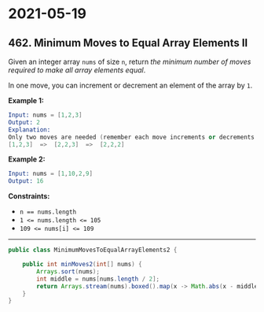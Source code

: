 # 2021-05-19

## 462. Minimum Moves to Equal Array Elements II

Given an integer array `nums` of size `n`, return *the minimum number of moves required to make all array elements equal*.

In one move, you can increment or decrement an element of the array by `1`.

**Example 1:**

```s
Input: nums = [1,2,3]
Output: 2
Explanation:
Only two moves are needed (remember each move increments or decrements one element):
[1,2,3]  =>  [2,2,3]  =>  [2,2,2]
```

**Example 2:**

```s
Input: nums = [1,10,2,9]
Output: 16
```

**Constraints:**

- `n == nums.length`
- `1 <= nums.length <= 105`
- `109 <= nums[i] <= 109`

---

```java
public class MinimumMovesToEqualArrayElements2 {

    public int minMoves2(int[] nums) {
        Arrays.sort(nums);
        int middle = nums[nums.length / 2];
        return Arrays.stream(nums).boxed().map(x -> Math.abs(x - middle)).reduce(0, (x, y) -> x + y);
    }
}
```
